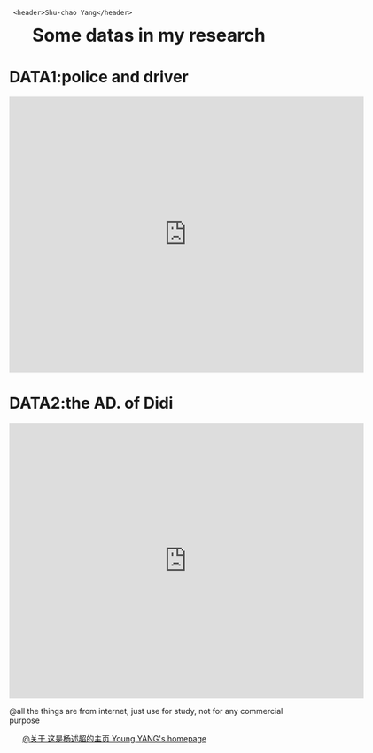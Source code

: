      <header>Shu-chao Yang</header>
        
        
 <center><b><font size="6">Some datas in my research</font></b></center>
    
      
        
        
# DATA1:police and driver
  
   
<center><iframe frameborder="0" width="640" height="498" src="http://v.youku.com/v_show/id_XMjg5MzQ3NTQ2OA==.html?spm=a2h0k.8191407.0.0&from=s1.8-1-1.2" allowfullscreen=""></iframe></center>
   
  
    
     
       
          
             
                
                  
                  
# DATA2:the AD. of Didi

  
<center><iframe frameborder="0" width="640" height="498" src="http://v.youku.com/v_show/id_XMjgwNjU2NzQ5Ng==.html?spm=a2h0k.8191407.0.0&from=s1.8-1-1.2" allowfullscreen=""></iframe></center>
  
    
     
       
          
             
                
                  
                  


@all the things are from internet, just use for study, not for any commercial purpose
   
      
      
[@关于  这是杨述超的主页 Young YANG's homepage](http://yangshuchao.com)
  
     
     
<script type="text/javascript">var cnzz_protocol = (("https:" == document.location.protocol) ? " https://" : " http://");document.write(unescape("%3Cspan id='cnzz_stat_icon_1271680563'%3E%3C/span%3E%3Cscript src='" + cnzz_protocol + "s22.cnzz.com/z_stat.php%3Fid%3D1271680563%26show%3Dpic' type='text/javascript'%3E%3C/script%3E"));</script>

